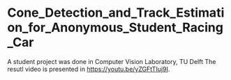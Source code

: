 # Cone_Detection_and_Track_Estimation_for_Anonymous_Student_Racing_Car
A student project was done in Computer Vision Laboratory, TU Delft
The resutl video is presented in https://youtu.be/yZGFtTIuj9I.
